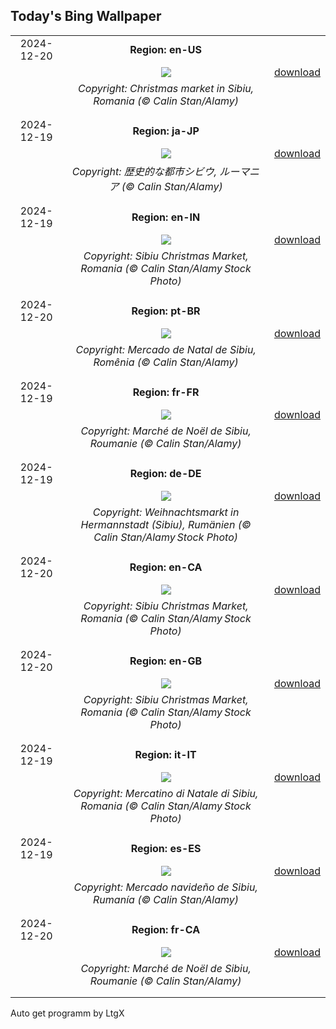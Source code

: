 ## Today's Bing Wallpaper
|      |      |      |
| :----: | :----: | :----: |
|2024-12-20|**Region: en-US**||
||![](https://www.bing.com/th?id=OHR.SibiuRomania_EN-US9223739756_UHD.jpg&pid=hp&w=1152&h=648&rs=1&c=4)| [download](https://www.bing.com/th?id=OHR.SibiuRomania_EN-US9223739756_UHD.jpg)|
||*Copyright: Christmas market in Sibiu, Romania (© Calin Stan/Alamy)*
||
|||
|2024-12-19|**Region: ja-JP**||
||![](https://www.bing.com/th?id=OHR.SibiuRomania_JA-JP9171991249_UHD.jpg&pid=hp&w=1152&h=648&rs=1&c=4)| [download](https://www.bing.com/th?id=OHR.SibiuRomania_JA-JP9171991249_UHD.jpg)|
||*Copyright: 歴史的な都市シビウ, ルーマニア (© Calin Stan/Alamy)*
||
|||
|2024-12-19|**Region: en-IN**||
||![](https://www.bing.com/th?id=OHR.SibiuRomania_EN-IN1994356758_UHD.jpg&pid=hp&w=1152&h=648&rs=1&c=4)| [download](https://www.bing.com/th?id=OHR.SibiuRomania_EN-IN1994356758_UHD.jpg)|
||*Copyright: Sibiu Christmas Market, Romania (© Calin Stan/Alamy Stock Photo)*
||
|||
|2024-12-20|**Region: pt-BR**||
||![](https://www.bing.com/th?id=OHR.SibiuRomania_PT-BR7281120144_UHD.jpg&pid=hp&w=1152&h=648&rs=1&c=4)| [download](https://www.bing.com/th?id=OHR.SibiuRomania_PT-BR7281120144_UHD.jpg)|
||*Copyright: Mercado de Natal de Sibiu, Romênia (© Calin Stan/Alamy)*
||
|||
|2024-12-19|**Region: fr-FR**||
||![](https://www.bing.com/th?id=OHR.SibiuRomania_FR-FR5904755818_UHD.jpg&pid=hp&w=1152&h=648&rs=1&c=4)| [download](https://www.bing.com/th?id=OHR.SibiuRomania_FR-FR5904755818_UHD.jpg)|
||*Copyright: Marché de Noël de Sibiu, Roumanie  (© Calin Stan/Alamy)*
||
|||
|2024-12-19|**Region: de-DE**||
||![](https://www.bing.com/th?id=OHR.SibiuRomania_DE-DE6226513054_UHD.jpg&pid=hp&w=1152&h=648&rs=1&c=4)| [download](https://www.bing.com/th?id=OHR.SibiuRomania_DE-DE6226513054_UHD.jpg)|
||*Copyright: Weihnachtsmarkt in Hermannstadt (Sibiu), Rumänien (© Calin Stan/Alamy Stock Photo)*
||
|||
|2024-12-20|**Region: en-CA**||
||![](https://www.bing.com/th?id=OHR.SibiuRomania_EN-CA3979703489_UHD.jpg&pid=hp&w=1152&h=648&rs=1&c=4)| [download](https://www.bing.com/th?id=OHR.SibiuRomania_EN-CA3979703489_UHD.jpg)|
||*Copyright: Sibiu Christmas Market, Romania (© Calin Stan/Alamy Stock Photo)*
||
|||
|2024-12-20|**Region: en-GB**||
||![](https://www.bing.com/th?id=OHR.SibiuRomania_EN-GB6095129735_UHD.jpg&pid=hp&w=1152&h=648&rs=1&c=4)| [download](https://www.bing.com/th?id=OHR.SibiuRomania_EN-GB6095129735_UHD.jpg)|
||*Copyright: Sibiu Christmas Market, Romania (© Calin Stan/Alamy Stock Photo)*
||
|||
|2024-12-19|**Region: it-IT**||
||![](https://www.bing.com/th?id=OHR.SibiuRomania_IT-IT8074363725_UHD.jpg&pid=hp&w=1152&h=648&rs=1&c=4)| [download](https://www.bing.com/th?id=OHR.SibiuRomania_IT-IT8074363725_UHD.jpg)|
||*Copyright: Mercatino di Natale di Sibiu, Romania (© Calin Stan/Alamy Stock Photo)*
||
|||
|2024-12-19|**Region: es-ES**||
||![](https://www.bing.com/th?id=OHR.SibiuRomania_ES-ES0903750194_UHD.jpg&pid=hp&w=1152&h=648&rs=1&c=4)| [download](https://www.bing.com/th?id=OHR.SibiuRomania_ES-ES0903750194_UHD.jpg)|
||*Copyright: Mercado navideño de Sibiu, Rumanía (© Calin Stan/Alamy)*
||
|||
|2024-12-20|**Region: fr-CA**||
||![](https://www.bing.com/th?id=OHR.SibiuRomania_FR-CA5341145448_UHD.jpg&pid=hp&w=1152&h=648&rs=1&c=4)| [download](https://www.bing.com/th?id=OHR.SibiuRomania_FR-CA5341145448_UHD.jpg)|
||*Copyright: Marché de Noël de Sibiu, Roumanie (© Calin Stan/Alamy)*
||
|||

Auto get programm by LtgX

